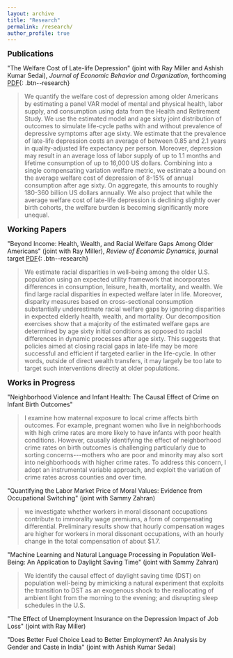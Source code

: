 ```yaml
---
layout: archive
title: "Research"
permalink: /research/
author_profile: true
---
```

<span style="font-size:1.25em; font-weight:bold;">Publications</span>

"The Welfare Cost of Late-life Depression" (joint with Ray Miller and Ashish Kumar Sedai), *Journal of Economic Behavior and Organization*, forthcoming [PDF](/files/pdf/research/Welfare_Cost_Late-life_Depression.pdf){: .btn--research}

> We quantify the welfare cost of depression among older Americans by estimating a panel VAR model of mental and physical health, labor supply, and consumption using data from the Health and Retirement Study. We use the estimated model and age sixty joint distribution of outcomes to simulate life-cycle paths with and without prevalence of depressive symptoms after age sixty. We estimate that the prevalence of late-life depression costs an average of between 0.85 and 2.1 years in quality-adjusted life expectancy per person. Moreover, depression may result in an average loss of labor supply of up to 1.1 months and lifetime consumption of up to 16,000 US dollars. Combining into a single compensating variation welfare metric, we estimate a bound on the average welfare cost of depression of 8-15% of annual consumption after age sixty. On aggregate, this amounts to roughly 180-360 billion US dollars annually. We also project that while the average welfare cost of late-life depression is declining slightly over birth cohorts, the welfare burden is becoming significantly more unequal.


<span style="font-size:1.25em; font-weight:bold;">Working Papers</span>

"Beyond Income: Health, Wealth, and Racial Welfare Gaps Among Older Americans" (joint with Ray Miller), *Review of Economic Dynamics*, journal target [PDF](/files/pdf/research/Racial_Welfare_Chin_Miller_2022.pdf){: .btn--research}

> We estimate racial disparities in well-being among the older U.S. population using an expected utility framework that incorporates differences in consumption, leisure, health, mortality, and wealth. We find large racial disparities in expected welfare later in life. Moreover, disparity measures based on cross-sectional consumption substantially underestimate racial welfare gaps by ignoring disparities in expected elderly health, wealth, and mortality. Our decomposition exercises show that a majority of the estimated welfare gaps are determined by age sixty initial conditions as opposed to racial differences in dynamic processes after age sixty. This suggests that policies aimed at closing racial gaps in late-life may be more successful and efficient if targeted earlier in the life-cycle. In other words, outside of direct wealth transfers, it may largely be too late to target such interventions directly at older populations.


<span style="font-size:1.25em; font-weight:bold;"> Works in Progress</span>

"Neighborhood Violence and Infant Health: The Causal Effect of Crime on Infant Birth Outcomes"

> I examine how maternal exposure to local crime affects birth outcomes. For example, pregnant women who live in neighborhoods with high crime rates are more likely to have infants with poor health conditions. However, causally identifying the effect of neighborhood crime rates on birth outcomes is challenging particularly due to sorting concerns---mothers who are poor and minority may also sort into neighborhoods with higher crime rates. To address this concern, I adopt an instrumental variable approach, and exploit the variation of crime rates across counties and over time.

"Quantifying the Labor Market Price of Moral Values: Evidence from Occupational Switching" (joint with Sammy Zahran)

> we investigate whether workers in moral dissonant occupations contribute to immorality wage premiums, a form of compensating differential. Preliminary results show that hourly compensation wages are higher for workers in moral dissonant occupations, with an hourly change in the total compensation of about $\$1.7$. 

"Machine Learning and Natural Language Processing in Population Well-Being: An Application to Daylight Saving Time" (joint with Sammy Zahran)

>  We identify the causal effect of daylight saving time (DST) on population well-being by mimicking a natural experiment that exploits the transition to DST as an exogenous shock to the reallocating of ambient light from the morning to the evening; and disrupting sleep schedules in the U.S.

"The Effect of Unemployment Insurance on the Depression Impact of Job Loss" (joint with Ray Miller)

"Does Better Fuel Choice Lead to Better Employment? An Analysis by Gender and Caste in India" (joint with Ashish Kumar Sedai)
